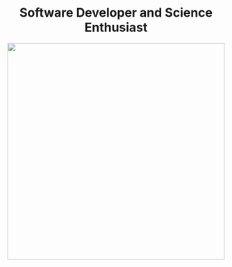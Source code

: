 <h1 align='center'>Software Developer and Science Enthusiast</h1>
<p align="center">
  <img src ="https://user-images.githubusercontent.com/40803253/91326896-7dc83f80-e78a-11ea-97f7-4f1615b9df11.jpg" width='500'/> 
</p>


